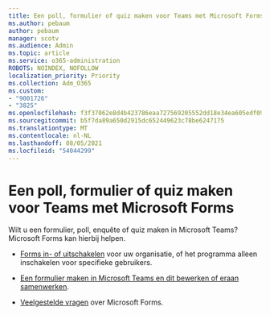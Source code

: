 ```yaml
---
title: Een poll, formulier of quiz maken voor Teams met Microsoft Forms
ms.author: pebaum
author: pebaum
manager: scotv
ms.audience: Admin
ms.topic: article
ms.service: o365-administration
ROBOTS: NOINDEX, NOFOLLOW
localization_priority: Priority
ms.collection: Adm_O365
ms.custom:
- "9001726"
- "3825"
ms.openlocfilehash: f3f37062e8d4b423786eaa727569205552dd18e34ea605edf09ffe5b12a16b6e
ms.sourcegitcommit: b5f7da89a650d2915dc652449623c78be6247175
ms.translationtype: MT
ms.contentlocale: nl-NL
ms.lasthandoff: 08/05/2021
ms.locfileid: "54044299"
---
```

# <a name="create-a-poll-form-or-quiz-for-teams-with-microsoft-forms"></a>Een poll, formulier of quiz maken voor Teams met Microsoft Forms

Wilt u een formulier, poll, enquête of quiz maken in Microsoft Teams? Microsoft Forms kan hierbij helpen.

 - [Forms in- of uitschakelen](https://support.office.com/article/turn-off-or-turn-on-microsoft-forms-8dcbf3ab-f2d6-459a-b8be-8d9892132a43) voor uw organisatie, of het programma alleen inschakelen voor specifieke gebruikers.
 
 - [Een formulier maken in Microsoft Teams en dit bewerken of eraan samenwerken](https://support.office.com/article/create-edit-and-collaborate-on-a-form-in-microsoft-teams-333b97a3-41d9-48bc-a1cb-84a96bd44e14).
 
 - [Veelgestelde vragen](https://support.office.com/article/get-started-1dd58027-40dc-42d0-9ca4-80ddecc5c696) over Microsoft Forms.